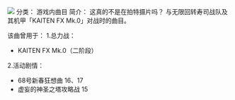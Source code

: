 ![](//static.kivo.wiki/images/music/cover/HVdKfEPxwFL11pLIBGnrQGqT3rG1X8OG.png)
分类： 游戏内曲目
简介：
这真的不是在拍特摄片吗？
与无限回转寿司战队及其机甲「KAITEN FX Mk.0」对战时的曲目。

该曲曾用于：
1.总力战：
 - KAITEN FX Mk.0（二阶段）

2.活动剧情：
 - 68号新春狂想曲 16、17
 - 虚妄的神圣之塔攻略战 15
